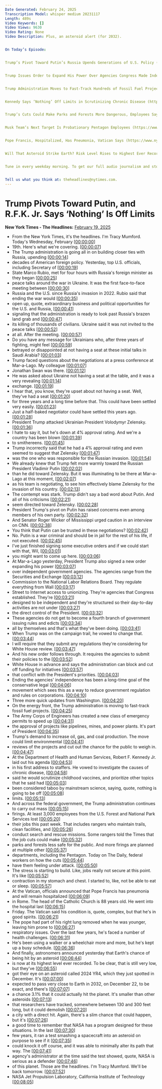 ```yaml
---
Date Generated: February 24, 2025
Transcription Model: whisper medium 20231117
Length: 489s
Video Keywords: []
Video Views: 9630
Video Rating: None
Video Description: Plus, an asteroid alert (for 2032).  


On Today’s Episode:


Trump’s Pivot Toward Putin’s Russia Upends Generations of U.S. Policy (https://www.nytimes.com/2025/02/18/us/politics/trump-russia-putin.html) , by Peter Baker


Trump Issues Order to Expand His Power Over Agencies Congress Made Independent (https://www.nytimes.com/2025/02/18/us/trump-executive-order-sec-ftc-fcc.html) , by Charlie Savage


Trump Administration Moves to Fast-Track Hundreds of Fossil Fuel Projects (https://www.nytimes.com/2025/02/19/climate/army-corps-engineers-fossil-fuel-permits.html) , by Lisa Friedman


Kennedy Says ‘Nothing’ Off Limits in Scrutinizing Chronic Disease (https://www.nytimes.com/2025/02/18/us/politics/rfk-speaks-hhs.html) , by Sheryl Gay Stolberg and Christina Jewett


Trump’s Cuts Could Make Parks and Forests More Dangerous, Employees Say (https://www.nytimes.com/2025/02/18/climate/trump-layoffs-park-and-forest-service-workers.html) , by Austyn Gaffney


Musk Team’s Next Target Is Probationary Pentagon Employees (https://www.nytimes.com/live/2025/02/18/us/trump-news#musk-teams-next-target-is-probationary-pentagon-employees) , by Eric Schmitt and John Ismay


Pope Francis, Hospitalized, Has Pneumonia, Vatican Says (https://www.nytimes.com/2025/02/18/world/europe/pope-francis-health.html) , by Elisabetta Povoledo


Will That Asteroid Strike Earth? Risk Level Rises to Highest Ever Recorded (https://www.nytimes.com/2025/02/18/science/asteroid-2024-yr4-impact.html) , by Robin George Andrews


Tune in every weekday morning. To get our full audio journalism and storytelling experience, download (https://apps.apple.com/us/app/nyt-audio/id1549293936)  the New York Times Audio app — available to Times news subscribers on iOS — and sign up (https://www.nytimes.com/newsletters/audio)  for our weekly newsletter.


Tell us what you think at: theheadlines@nytimes.com.
---
```


# Trump Pivots Toward Putin, and R.F.K. Jr. Says ‘Nothing’ Is Off Limits
**New York Times - The Headlines:** [February 19, 2025](https://www.youtube.com/watch?v=suv0fqh0v-8)
*  From the New York Times, it's the headlines. I'm Tracy Mumford. Today's Wednesday, February [[00:00:00](https://www.youtube.com/watch?v=suv0fqh0v-8&t=0.0s)]
*  19th. Here's what we're covering. [[00:00:07](https://www.youtube.com/watch?v=suv0fqh0v-8&t=7.4s)]
*  The Trump administration is going all in on building closer ties with Russia, upending [[00:00:14](https://www.youtube.com/watch?v=suv0fqh0v-8&t=14.08s)]
*  decades of American foreign policy. Yesterday, top U.S. officials, including Secretary of [[00:00:19](https://www.youtube.com/watch?v=suv0fqh0v-8&t=19.76s)]
*  State Marco Rubio, met for four hours with Russia's foreign minister as they began [[00:00:25](https://www.youtube.com/watch?v=suv0fqh0v-8&t=25.28s)]
*  peace talks around the war in Ukraine. It was the first face-to-face meeting between [[00:00:30](https://www.youtube.com/watch?v=suv0fqh0v-8&t=30.6s)]
*  Russia and the U.S. since Russia's invasion in 2022. Rubio said that ending the war would [[00:00:35](https://www.youtube.com/watch?v=suv0fqh0v-8&t=35.56s)]
*  open up, quote, extraordinary business and political opportunities for the U.S. and Russia, [[00:00:41](https://www.youtube.com/watch?v=suv0fqh0v-8&t=41.760000000000005s)]
*  signaling that the administration is ready to look past Russia's brazen land grab and [[00:00:47](https://www.youtube.com/watch?v=suv0fqh0v-8&t=47.72s)]
*  its killing of thousands of civilians. Ukraine said it was not invited to the peace talks [[00:00:52](https://www.youtube.com/watch?v=suv0fqh0v-8&t=52.54s)]
*  at all. After the meeting. [[00:00:57](https://www.youtube.com/watch?v=suv0fqh0v-8&t=57.3s)]
*  Do you have any message for Ukrainians who, after three years of fighting, might feel [[00:00:59](https://www.youtube.com/watch?v=suv0fqh0v-8&t=59.98s)]
*  betrayed or disappointed at not having a seat at these initial talks in Saudi Arabia? [[00:01:03](https://www.youtube.com/watch?v=suv0fqh0v-8&t=63.26s)]
*  Trump faced questions about the negotiations at a press conference at Mar-a-Lago. My colleague [[00:01:07](https://www.youtube.com/watch?v=suv0fqh0v-8&t=67.53999999999999s)]
*  Jonathan Swan was there. [[00:01:12](https://www.youtube.com/watch?v=suv0fqh0v-8&t=72.38s)]
*  He was asked about Ukraine not having a seat at the table, and it was a very revealing [[00:01:14](https://www.youtube.com/watch?v=suv0fqh0v-8&t=74.06s)]
*  exchange. [[00:01:19](https://www.youtube.com/watch?v=suv0fqh0v-8&t=79.1s)]
*  I hear that, you know, they're upset about not having a seat. Well, they've had a seat [[00:01:20](https://www.youtube.com/watch?v=suv0fqh0v-8&t=80.1s)]
*  for three years and a long time before that. This could have been settled very easily. [[00:01:23](https://www.youtube.com/watch?v=suv0fqh0v-8&t=83.97999999999999s)]
*  Just a half-baked negotiator could have settled this years ago. [[00:01:28](https://www.youtube.com/watch?v=suv0fqh0v-8&t=88.94s)]
*  President Trump attacked Ukrainian President Volodymyr Zelensky. [[00:01:36](https://www.youtube.com/watch?v=suv0fqh0v-8&t=96.1s)]
*  I hate to say it, but he's down at 4% approval rating. And we're a country has been blown [[00:01:39](https://www.youtube.com/watch?v=suv0fqh0v-8&t=99.82s)]
*  to smithereens. [[00:01:45](https://www.youtube.com/watch?v=suv0fqh0v-8&t=105.67999999999999s)]
*  Trump incorrectly said that he had a 4% approval rating and even seemed to suggest that Zelensky [[00:01:47](https://www.youtube.com/watch?v=suv0fqh0v-8&t=107.32000000000001s)]
*  was the one who was responsible for the Russian invasion. [[00:01:54](https://www.youtube.com/watch?v=suv0fqh0v-8&t=114.72000000000001s)]
*  We already knew that Trump felt more warmly toward the Russian President Vladimir Putin [[00:02:02](https://www.youtube.com/watch?v=suv0fqh0v-8&t=122.16000000000001s)]
*  than he did toward Zelensky. But it was illuminating to be there at Mar-a-Lago at this moment, [[00:02:07](https://www.youtube.com/watch?v=suv0fqh0v-8&t=127.28s)]
*  as his team is negotiating, to see him effectively blame Zelensky for the invasion of his country. [[00:02:13](https://www.youtube.com/watch?v=suv0fqh0v-8&t=133.56s)]
*  The contempt was stark. Trump didn't say a bad word about Putin. And all of his criticisms [[00:02:21](https://www.youtube.com/watch?v=suv0fqh0v-8&t=141.28s)]
*  seem directed toward Zelensky. [[00:02:28](https://www.youtube.com/watch?v=suv0fqh0v-8&t=148.68s)]
*  President Trump's pivot on Putin has raised concerns even among members of his own party. [[00:02:32](https://www.youtube.com/watch?v=suv0fqh0v-8&t=152.6s)]
*  And Senator Roger Wicker of Mississippi urged caution in an interview on CNN. [[00:02:38](https://www.youtube.com/watch?v=suv0fqh0v-8&t=158.4s)]
*  You think that Putin can be trusted in these negotiations? [[00:02:42](https://www.youtube.com/watch?v=suv0fqh0v-8&t=162.96s)]
*  No. Putin is a war criminal and should be in jail for the rest of his life, if not executed. [[00:02:45](https://www.youtube.com/watch?v=suv0fqh0v-8&t=165.96s)]
*  I've just finished signing some executive orders and if we could start with that, Wil, [[00:03:01](https://www.youtube.com/watch?v=suv0fqh0v-8&t=181.64000000000001s)]
*  you might want to come up here. [[00:03:06](https://www.youtube.com/watch?v=suv0fqh0v-8&t=186.12s)]
*  At Mar-a-Lago yesterday, President Trump also signed a new order expanding his power [[00:03:07](https://www.youtube.com/watch?v=suv0fqh0v-8&t=187.12s)]
*  over independent government agencies. The agencies range from the Securities and Exchange [[00:03:12](https://www.youtube.com/watch?v=suv0fqh0v-8&t=192.24s)]
*  Commission to the National Labor Relations Board. They regulate everything from Wall [[00:03:17](https://www.youtube.com/watch?v=suv0fqh0v-8&t=197.32s)]
*  Street to Internet access to unionizing. They're agencies that Congress established. They're [[00:03:21](https://www.youtube.com/watch?v=suv0fqh0v-8&t=201.56s)]
*  designed to be independent and they're structured so their day-to-day activities are not under [[00:03:27](https://www.youtube.com/watch?v=suv0fqh0v-8&t=207.64000000000001s)]
*  the direct control of the President. [[00:03:32](https://www.youtube.com/watch?v=suv0fqh0v-8&t=212.72s)]
*  These agencies do not get to become a fourth branch of government issuing rules and edicts [[00:03:34](https://www.youtube.com/watch?v=suv0fqh0v-8&t=214.7s)]
*  all by themselves and that's what they've been doing. [[00:03:41](https://www.youtube.com/watch?v=suv0fqh0v-8&t=221.17999999999998s)]
*  When Trump was on the campaign trail, he vowed to change that. [[00:03:44](https://www.youtube.com/watch?v=suv0fqh0v-8&t=224.17999999999998s)]
*  I will require that they submit any regulations they're considering for White House review. [[00:03:47](https://www.youtube.com/watch?v=suv0fqh0v-8&t=227.33999999999997s)]
*  And his new order follows through. It requires the agencies to submit their policies to the [[00:03:52](https://www.youtube.com/watch?v=suv0fqh0v-8&t=232.89999999999998s)]
*  White House in advance and says the administration can block and cut off funding for initiatives [[00:03:57](https://www.youtube.com/watch?v=suv0fqh0v-8&t=237.57999999999998s)]
*  that conflict with the President's priorities. [[00:04:03](https://www.youtube.com/watch?v=suv0fqh0v-8&t=243.06s)]
*  Ending the agencies' independence has been a long-time goal of the conservative legal [[00:04:06](https://www.youtube.com/watch?v=suv0fqh0v-8&t=246.1s)]
*  movement which sees this as a way to reduce government regulation and rules on corporations. [[00:04:10](https://www.youtube.com/watch?v=suv0fqh0v-8&t=250.29999999999998s)]
*  Three more quick updates from Washington. [[00:04:20](https://www.youtube.com/watch?v=suv0fqh0v-8&t=260.74s)]
*  On the energy front, the Trump administration is moving to fast-track fossil fuel projects. [[00:04:25](https://www.youtube.com/watch?v=suv0fqh0v-8&t=265.06s)]
*  The Army Corps of Engineers has created a new class of emergency permits to speed up [[00:04:31](https://www.youtube.com/watch?v=suv0fqh0v-8&t=271.1s)]
*  the approval of projects like pipelines, mines, and power plants. It's part of President [[00:04:35](https://www.youtube.com/watch?v=suv0fqh0v-8&t=275.94s)]
*  Trump's demand to increase oil, gas, and coal production. The move could limit environmental [[00:04:41](https://www.youtube.com/watch?v=suv0fqh0v-8&t=281.46000000000004s)]
*  reviews of the projects and cut out the chance for the public to weigh in. [[00:04:47](https://www.youtube.com/watch?v=suv0fqh0v-8&t=287.3s)]
*  At the Department of Health and Human Services, Robert F. Kennedy Jr. laid out his agenda [[00:04:53](https://www.youtube.com/watch?v=suv0fqh0v-8&t=293.38s)]
*  in his first address to staffers. He vowed to investigate the causes of chronic disease, [[00:04:58](https://www.youtube.com/watch?v=suv0fqh0v-8&t=298.14s)]
*  said he would scrutinize childhood vaccines, and prioritize other topics that he said had [[00:05:03](https://www.youtube.com/watch?v=suv0fqh0v-8&t=303.94s)]
*  been considered taboo by mainstream science, saying, quote, nothing is going to be off [[00:05:08](https://www.youtube.com/watch?v=suv0fqh0v-8&t=308.86s)]
*  limits. [[00:05:13](https://www.youtube.com/watch?v=suv0fqh0v-8&t=313.94s)]
*  And across the federal government, the Trump administration continues to carry out mass [[00:05:15](https://www.youtube.com/watch?v=suv0fqh0v-8&t=315.94s)]
*  firings. At least 3,000 employees from the U.S. Forest and National Park Services lost [[00:05:20](https://www.youtube.com/watch?v=suv0fqh0v-8&t=320.53999999999996s)]
*  their jobs this past week. That includes rangers who maintain trails, clean facilities, and [[00:05:26](https://www.youtube.com/watch?v=suv0fqh0v-8&t=326.94s)]
*  conduct search and rescue missions. Some rangers told the Times that the job cuts could make [[00:05:32](https://www.youtube.com/watch?v=suv0fqh0v-8&t=332.42s)]
*  parks and forests less safe for the public. And more firings are planned at multiple other [[00:05:37](https://www.youtube.com/watch?v=suv0fqh0v-8&t=337.90000000000003s)]
*  departments, including the Pentagon. Today on The Daily, federal workers on how the cuts [[00:05:44](https://www.youtube.com/watch?v=suv0fqh0v-8&t=344.18s)]
*  have them feeling under attack. [[00:05:50](https://www.youtube.com/watch?v=suv0fqh0v-8&t=350.02000000000004s)]
*  The stress is starting to build. Like, jobs really not secure at this point. It's like [[00:05:52](https://www.youtube.com/watch?v=suv0fqh0v-8&t=352.46s)]
*  contraction in my stomach and chest. I started to, like, not be able to eat or sleep. [[00:05:57](https://www.youtube.com/watch?v=suv0fqh0v-8&t=357.85999999999996s)]
*  At the Vatican, officials announced that Pope Francis has pneumonia and will remain hospitalized [[00:06:09](https://www.youtube.com/watch?v=suv0fqh0v-8&t=369.7s)]
*  in Rome. The head of the Catholic Church is 88 years old. He went into the hospital last [[00:06:15](https://www.youtube.com/watch?v=suv0fqh0v-8&t=375.94s)]
*  Friday. The Vatican said his condition is, quote, complex, but that he's in good spirits. [[00:06:21](https://www.youtube.com/watch?v=suv0fqh0v-8&t=381.54s)]
*  The pope had part of his right lung removed when he was younger, leaving him prone to [[00:06:27](https://www.youtube.com/watch?v=suv0fqh0v-8&t=387.54s)]
*  respiratory issues. Over the last few years, he's faced a number of health challenges. [[00:06:31](https://www.youtube.com/watch?v=suv0fqh0v-8&t=391.7s)]
*  He's been using a walker or a wheelchair more and more, but he's kept up a busy schedule. [[00:06:36](https://www.youtube.com/watch?v=suv0fqh0v-8&t=396.86s)]
*  And finally, astronomers announced yesterday that Earth's chance of being hit by an asteroid [[00:06:44](https://www.youtube.com/watch?v=suv0fqh0v-8&t=404.82s)]
*  is now at its highest level ever recorded. To be clear, that is still very low, but they've [[00:06:55](https://www.youtube.com/watch?v=suv0fqh0v-8&t=415.18s)]
*  got their eye on an asteroid called 2024 YR4, which they just spotted in December. It's [[00:07:00](https://www.youtube.com/watch?v=suv0fqh0v-8&t=420.18s)]
*  expected to pass very close to Earth in 2032, on December 22, to be exact, and there's [[00:07:07](https://www.youtube.com/watch?v=suv0fqh0v-8&t=427.66s)]
*  a chance 3.1% that it could actually hit the planet. It's smaller than other asteroids [[00:07:13](https://www.youtube.com/watch?v=suv0fqh0v-8&t=433.98s)]
*  that researchers have tracked, somewhere between 130 and 300 feet long, but it could demolish [[00:07:20](https://www.youtube.com/watch?v=suv0fqh0v-8&t=440.46000000000004s)]
*  a city with a direct hit. Again, there's a slim chance that could happen, but it's [[00:07:26](https://www.youtube.com/watch?v=suv0fqh0v-8&t=446.02s)]
*  a good time to remember that NASA has a program designed for these situations. In the last [[00:07:30](https://www.youtube.com/watch?v=suv0fqh0v-8&t=450.78000000000003s)]
*  few years, it ran a test smashing a spacecraft into an asteroid on purpose to see if it [[00:07:35](https://www.youtube.com/watch?v=suv0fqh0v-8&t=455.94s)]
*  could knock it off course, and it was able to minimally alter its path that way. The [[00:07:41](https://www.youtube.com/watch?v=suv0fqh0v-8&t=461.26s)]
*  agency's administrator at the time said the test showed, quote, NASA is serious as a defender [[00:07:46](https://www.youtube.com/watch?v=suv0fqh0v-8&t=466.62s)]
*  of this planet. Those are the headlines. I'm Tracy Mumford. We'll be back tomorrow. [[00:07:52](https://www.youtube.com/watch?v=suv0fqh0v-8&t=472.42s)]
*  NASA Jet Propulsion Laboratory, California Institute of Technology [[00:08:05](https://www.youtube.com/watch?v=suv0fqh0v-8&t=485.94s)]
